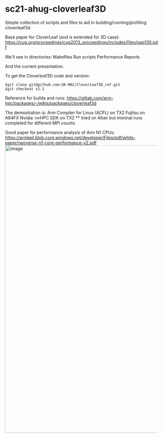 # sc21-ahug-cloverleaf3D
Simple collection of scripts and files to aid in building/running/profiling cloverleaf3d

Base paper for CloverLeaf (and is extended for 3D case):
  https://cug.org/proceedings/cug2013_proceedings/includes/files/pap130.pdf

We'll see in directories:
  Makefiles
  Run scripts
  Performance Reports

And the current presentation. 


To get the Cloverleaf3D code and version:

    $git clone git@github.com:UK-MAC/CloverLeaf3D_ref.git
    $git checkout v1.1
    
Reference for builds and runs:
https://gitlab.com/arm-hpc/packages/-/wikis/packages/cloverleaf3d

The demostration is:
  Arm Compiler for Linux (ACFL) on TX2
  Fujitsu on A64FX
  Nvidia: nvHPC SDK on TX2 
    ** tried on Altair but miminal runs completed for different MPI counts.  
    

    
Good paper for performance analysis of Arm N1 CPUs:
  https://armkeil.blob.core.windows.net/developer/Files/pdf/white-paper/neoverse-n1-core-performance-v2.pdf
<img width="944" alt="image" src="https://user-images.githubusercontent.com/585481/141374796-e2ce4f9f-2b48-47f3-acb1-21b36aeeac64.png">

